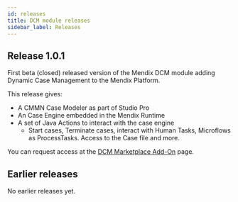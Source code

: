 ```yaml
---
id: releases
title: DCM module releases
sidebar_label: Releases
---
```


## Release 1.0.1

First beta (closed) released version of the Mendix DCM module adding Dynamic Case Management to the Mendix Platform. 

This release gives:
 * A CMMN Case Modeler as part of Studio Pro
 * An Case Engine embedded in the Mendix Runtime
 * A set of Java Actions to interact with the case engine
   * Start cases, Terminate cases, interact with Human Tasks, Microflows as ProcessTasks. Access to the Case file and more.

You can request access at the [DCM Marketplace Add-On](https://marketplace.mendix.com/link/component/242816) page. 

## Earlier releases

  No earlier releases yet.
